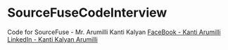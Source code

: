# SourceFuseCodeInterview
Code for SourceFuse - Mr. Arumilli Kanti Kalyan
[FaceBook - Kanti Arumilli](https://www.facebook.com/kanti.arumilli/)
[LinkedIn - Kanti Kalyan Arumilli](https://www.linkedin.com/in/kanti-kalyan-arumilli/)
